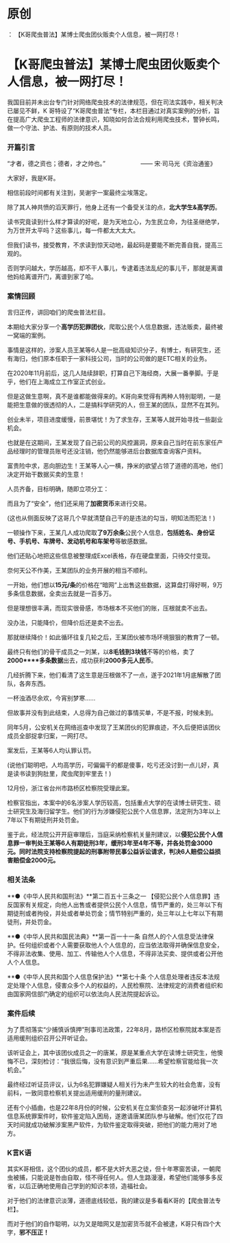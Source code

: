 # 原创
：  【K哥爬虫普法】某博士爬虫团伙贩卖个人信息，被一网打尽！

# 【K哥爬虫普法】某博士爬虫团伙贩卖个人信息，被一网打尽！

> 
我国目前并未出台专门针对网络爬虫技术的法律规范，但在司法实践中，相关判决已屡见不鲜，K 哥特设了“K哥爬虫普法”专栏，本栏目通过对真实案例的分析，旨在提高广大爬虫工程师的法律意识，知晓如何合法合规利用爬虫技术，警钟长鸣，做一个守法、护法、有原则的技术人员。


### 开篇引言

> 
“才者，德之资也；德者，才之帅也。”
                    —— 宋·司马光《资治通鉴》


大家好，我是K哥。

相信前段时间都有关注到，吴谢宇一案最终尘埃落定。

除了其人神共愤的滔天罪行，他身上还有一个备受关注的点，**北大学生&amp;高学历**。

读书究竟读到什么样才算读的好呢，是为天地立心，为生民立命，为往圣继绝学，为万世开太平吗？这些事儿，每一件都太大太大。

但我们读书，接受教育，不求读到惊天动地，最起码是要能不断完善自我，提高三观的。

否则学问越大，学历越高，却不干人事儿，专逮着违法乱纪的事儿干，那就是离谱他妈给离谱开门，离谱到家了哈。

### 案情回顾

言归正传，讲回咱们的爬虫普法栏目。

本期给大家分享一个**高学历犯罪团伙**，爬取公民个人信息数据，违法贩卖，最终被一窝端的案例。

事情是这样的，涉案人员王某等6人是一批高级知识分子，有博士，有研究生，还有海归，他们原本任职于一家科技公司，当时的公司做的是ETC相关的业务。

在2020年11月前后，这几人陆续辞职，打算自己下海经商，大展一番拳脚。于是乎，他们在上海成立工作室正式创业。

但是这做生意啊，真不是谁都能做得来的。K哥向来觉得有两种人特别聪明，一是能把生意做的很透彻的人，二是搞科学研究的人，但王某的团队，显然不在其列。

创业未半，项目进度缓慢，前景堪忧！为了求生存，王某等人就开始寻找一些副业机会。

也就是在这期间，王某发现了自己前公司的风控漏洞，原来自己当时在前东家任产品经理时的管理员账号还没注销，他仍然能够进后台数据库查询客户资料。

富贵险中求，恶向胆边生！王某等人心一横，挣米的欲望占领了道德的高地，他们决定开始干数据买卖的生意！

人员齐备，目标明确，随即立项分工：

而且为了“安全”，他们还采用了**加密货币**来进行交易。

(这也从侧面反映了这哥几个早就清楚自己干的是违法的勾当，明知法而犯法！)

一顿操作下来，王某几人成功爬取**了9万余条**公民个人信息，**包括姓名、身份证号、手机号、车牌号、发动机号和车架号**等敏感数据。

他们还贴心地把这些信息被整理成Excel表格，存在硬盘里面，只待交付变现。

奈何天公不作美，王某团队的业务开展的相当不顺利。

一开始，他们想以**15元/条**的价格在“暗网”上出售这些数据，这算盘打得好啊，9万多条信息数据，全卖出去就是一百多万。

但是理想很丰满，而现实很骨感，市场根本不买他们的账，压根就卖不出去。

没办法，只能降价，但降价后还是卖不出去。

那就继续降价！如此循环往复几轮之后，王某团伙被市场环境狠狠的教育了一顿。

最终只有他们的骨干成员之一刘某，以**8毛钱到3块钱**不等的价格，卖了**2000****多条数据**出去，成功获利**2000多元人民币**。

几经折腾下来，他们看清了这生意是压根做不了一点，遂于2021年1月底解散了团队，各奔东西。

一杯浊酒尽余欢，今宵别梦寒……

但故事并没有到此结束，人总得为自己做过的事情买单，不是不报，时候未到。

同年5月，公安机关在网络巡查中发现了王某团伙的犯罪痕迹，不久后便把该团伙成员全部捉拿归案，一网打尽。

案发后，王某等6人均认罪认罚。

(说他们聪明吧，人均高学历，可偏偏干的都是傻事，吃亏还没讨到一点儿好，真是读书读到狗肚里，爬虫爬到牢里去！)

12月份，浙江省台州市路桥区检察院受理此案。

检察官指出，本案中的6名涉案人学历较高，包括重点大学的在读博士研究生、硕士研究生及海归留学生。他们的行为涉嫌侵犯公民个人信息罪，法定刑为3年以上7年以下有期徒刑并处罚金。

鉴于此，经法院公开开庭审理后，当庭采纳检察机关量刑建议，以**侵犯公民个人信息罪一审判处王某等6人有期徒刑3年，缓刑3年至4年不等，并各处罚金3000元。同时法院支持检察院提起的刑事附带民事公益诉讼请求，判决6人赔偿公益损害赔偿金2000元。**

### 相关法条

**●《中华人民共和国刑法》**第二百五十三条之一 【侵犯公民个人信息罪】违反国家有关规定，向他人出售或者提供公民个人信息，情节严重的，处三年以下有期徒刑或者拘役，并处或者单处罚金；情节特别严重的，处三年以上七年以下有期徒刑，并处罚金。

**●《中华人民共和国民法典》**第一百一十一条 自然人的个人信息受法律保护。任何组织或者个人需要获取他人个人信息的，应当依法取得并确保信息安全，不得非法收集、使用、加工、传输他人个人信息，不得非法买卖、提供或者公开他人个人信息。

**●《中华人民共和国个人信息保护法》**第七十条 个人信息处理者违反本法规定处理个人信息，侵害众多个人的权益的，人民检察院、法律规定的消费者组织和由国家网信部门确定的组织可以依法向人民法院提起诉讼。

### 案件后续

为了贯彻落实“少捕慎诉慎押”刑事司法政策，22年8月，路桥区检察院就本案是否适用缓刑组织召开公开听证会。

该听证会上，其中该团伙成员之一的唐某，原是某重点大学在读博士研究生，他懊悔不已，深刻检讨：“我很后悔，没有意识到严重后果……希望检察官能给我一次机会。”

最终经过听证员评议，认为6名犯罪嫌疑人相关行为未产生较大的社会危害，没有前科，一致同意检察机关提出适用缓刑的量刑建议。

还有个小插曲，也是22年8月份的时候，公安机关在立案侦查另一起涉破坏计算机信息系统罪案件时，软件鉴定陷入困局，遂邀请唐某团队参与破解。他们仅花了四天时间就成功破解涉案黑产软件，为软件鉴定取得突破，把他们的能力用对了地方。

### K言K语

其实K哥相信，这个团伙的成员，都不是大奸大恶之徒，但十年寒窗苦读，一朝爬虫被捕，只能说是咎由自取，怪不得任何人。但人生路漫漫，希望他们能够多多反省，以后正确地使用自己学到的知识本领，造福社会。

对于他们的法律意识淡薄，道德底线较低，我的建议是多看看K哥的【爬虫普法专栏】。

而对于他们的自作聪明，以为又是暗网又是加密货币就不会被逮，K哥只有四个大字，**邪不压正！**
